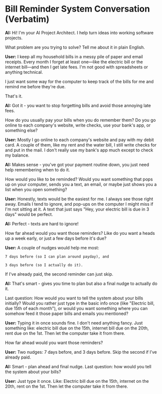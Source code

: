 # Bill Reminder System Conversation (Verbatim)

**AI:** Hi! I'm your AI Project Architect. I help turn ideas into working software projects.

What problem are you trying to solve? Tell me about it in plain English.

**User:** I keep all my household bills in a messy pile of paper and email receipts. Every month I forget at least one—like the electric bill or the internet bill—and then I get late fees. I'm not good with spreadsheets or anything technical.

I just want some way for the computer to keep track of the bills for me and remind me before they're due.

That's it.

**AI:** Got it - you want to stop forgetting bills and avoid those annoying late fees.

How do you usually pay your bills when you do remember them? Do you go online to each company's website, write checks, use your bank's app, or something else?

**User:** Mostly I go online to each company's website and pay with my debit card. A couple of them, like my rent and the water bill, I still write checks for and put in the mail. I don't really use my bank's app much except to check my balance.

**AI:** Makes sense - you've got your payment routine down, you just need help remembering when to do it.

How would you like to be reminded? Would you want something that pops up on your computer, sends you a text, an email, or maybe just shows you a list when you open something?

**User:** Honestly, texts would be the easiest for me. I always see those right away. Emails I tend to ignore, and pop-ups on the computer I might miss if I'm not sitting at it. A text that just says "Hey, your electric bill is due in 3 days" would be perfect.

**AI:** Perfect - texts are hard to ignore!

How far ahead would you want those reminders? Like do you want a heads up a week early, or just a few days before it's due?

**User:** A couple of nudges would help me most:

    7 days before (so I can plan around payday), and

    3 days before (so I actually do it).

If I've already paid, the second reminder can just skip.

**AI:** That's smart - gives you time to plan but also a final nudge to actually do it.

Last question: How would you want to tell the system about your bills initially? Would you rather just type in the basic info once (like "Electric bill, due 15th of each month"), or would you want something where you can somehow feed it those paper bills and emails you mentioned?

**User:** Typing it in once sounds fine. I don't need anything fancy. Just something like: electric bill due on the 15th, internet bill due on the 20th, rent due on the 1st. Then let the computer take it from there.

How far ahead would you want those reminders?

**User:** Two nudges: 7 days before, and 3 days before. Skip the second if I’ve already paid.

**AI:** Smart - plan ahead and final nudge. Last question: how would you tell the system about your bills?

**User:** Just type it once. Like: Electric bill due on the 15th, internet on the 20th, rent on the 1st. Then let the computer take it from there.
